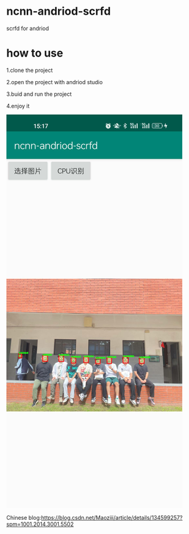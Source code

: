 # ncnn-andriod-scrfd
scrfd for andriod

# how to use

1.clone the project

2.open the project with andriod studio

3.buid and run the project

4.enjoy it

![img.png](img.png)

Chinese blog:https://blog.csdn.net/Maoziii/article/details/134599257?spm=1001.2014.3001.5502

